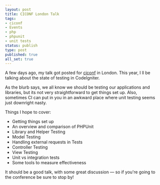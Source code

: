 ```yaml
---
layout: post
title: CICONF London Talk
tags:
- ciconf
- Events
- php
- phpunit
- unit tests
status: publish
type: post
published: true
all_set: true
---
```


A few days ago, my talk got posted for <a href="http://ciconf.com/">ciconf</a>
in London. This year, I ll be talking about the state of testing in CodeIgniter.

As the blurb says, we all know we should be testing our applications and
libraries, but its not very straightforward to get things set up. Also,
sometimes CI can put in you in an awkward place where unit testing seems just
downright nasty.

Things I hope to cover:

<ul>
	<li>Getting things set up</li>
	<li>An overview and comparison of PHPUnit</li>
	<li>Library and Helper Testing</li>
	<li>Model Testing</li>
	<li>Handling external requests in Tests</li>
	<li>Controller Testing</li>
	<li>View Testing</li>
	<li>Unit vs integration tests</li>
	<li>Some tools to measure effectiveness</li>
</ul>

It should be a good talk, with some great discussion &mdash; so if you're
going to the conference be sure to stop by!
